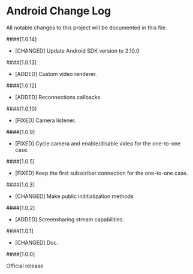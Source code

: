 # Android Change Log
All notable changes to this project will be documented in this file.

####[1.0.14]

- [CHANGED] Update Android SDK version to 2.10.0

####[1.0.13]

- [ADDED] Custom video renderer.

####[1.0.12]

- [ADDED] Reconnections callbacks.

####[1.0.10]

- [FIXED] Camera listener.

####[1.0.9]

- [FIXED] Cycle camera and enable/disable video for the one-to-one case.

####[1.0.5]

- [FIXED] Keep the first subscriber connection for the one-to-one case.

####[1.0.3]

- [CHANGED] Make public inititialization methods

####[1.0.2]

- [ADDED] Screensharing stream capabilities.

####[1.0.1]

- [CHANGED] Doc.

####[1.0.0]

Official release
